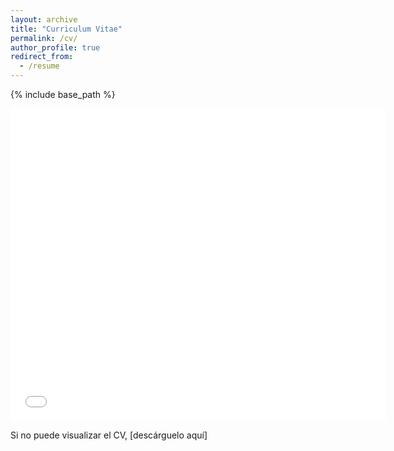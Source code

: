 ```yaml
---
layout: archive
title: "Curriculum Vitae"
permalink: /cv/
author_profile: true
redirect_from:
  - /resume
---
```


{% include base_path %}

<embed src="{{ site.baseurl }}/files/Reiner_Cruz_Manrique_CV.pdf" type="application/pdf" width="600px" height="500px" />

Si no puede visualizar el CV, [descárguelo aquí]<a href="https://github.com/ReinerCruz/reinercruz.github.io/blob/master/files/paper1.pdf" target="_blank" />
